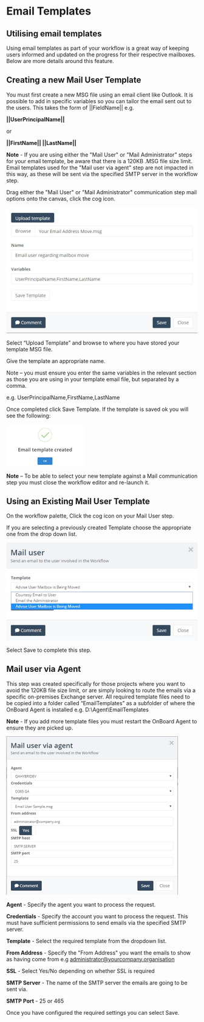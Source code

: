 
# Email Templates

## Utilising email templates

Using email templates as part of your workflow is a great way of keeping users informed and updated on the progress for their respective mailboxes.  Below are more details around this feature.

## Creating a new Mail User Template

You must first create a new MSG file using an email client like Outlook.  It is possible to add in specific variables so you can tailor the email sent out to the users. This takes the form of ||FieldName|| e.g.

**||UserPrincipalName||**

or

**||FirstName|| ||LastName||**

**Note** - If you are using either the "Mail User" or "Mail Administrator" steps for your email template, be aware that there is a 120KB .MSG file size limit.  Email templates used for the "Mail user via agent" step are not impacted in this way, as these will be sent via the specified SMTP server in the workflow step.

Drag either the "Mail User" or "Mail Administrator" communication step mail options onto the canvas, click the cog icon.

![Upload Template](images/upload-template.jpg)

Select “Upload Template” and browse to where you have stored your template MSG file.

Give the template an appropriate name.

Note – you must ensure you enter the same variables in the relevant section as those you are using in your template email file, but separated by a comma.

e.g. UserPrincipalName,FirstName,LastName

Once completed click Save Template. If the template is saved ok you will see the following:

![Template Created](images/template-created.jpg)

**Note** – To be able to select your new template against a Mail communication step you must close the workflow editor and re-launch it.

## Using an Existing Mail User Template

On the workflow palette, Click the cog icon on your Mail User step.

If you are selecting a previously created Template choose the appropriate one from the drop down list.

![Select Template](images/template-options.jpg)

Select Save to complete this step.

## Mail user via Agent

This step was created specifically for those projects where you want to avoid the 120KB file size limit, or are simply looking to route the emails via a specific on-premises Exchange server.  All required template files need to be copied into a folder called “EmailTemplates” as a subfolder of where the OnBoard Agent is installed e.g. D:\Agent\EmailTemplates

**Note** - If you add more template files you must restart the OnBoard Agent to ensure they are picked up.

![Mail user via Agent](images/mail-user-via-agent.jpg "Mail User via Agent")

**Agent** - Specify the agent you want to process the request.

**Credentials** - Specify the account you want to process the request.  This must have sufficient permissions to send emails via the specified SMTP server.

**Template** - Select the required template from the dropdown list.

**From Address** - Specify the "From Address" you want the emails to show as having come from e.g administrator@yourcompany.organisation

**SSL** - Select Yes/No depending on whether SSL is required

**SMTP Server** - The name of the SMTP server the emails are going to be sent via.

**SMTP Port** - 25 or 465

Once you have configured the required settings you can select Save.
